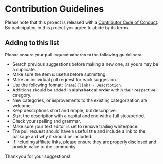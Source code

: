 # Contribution Guidelines

Please note that this project is released with a [Contributor Code of Conduct](https://www.contributor-covenant.org/version/2/1/code_of_conduct/). By participating in this project you agree to abide by its terms.

## Adding to this list

Please ensure your pull request adheres to the following guidelines:

- Search previous suggestions before making a new one, as yours may be a duplicate.
- Make sure the item is useful before submitting.
- Make an individual pull request for each suggestion.
- Use the following format: `[name](link) - Description.`
- Additions should be added in **alphabetical order** within their respective category.
- New categories, or improvements to the existing categorization are welcome.
- Keep descriptions short and simple, but descriptive.
- Start the description with a capital and end with a full stop/period.
- Check your spelling and grammar.
- Make sure your text editor is set to remove trailing whitespace.
- The pull request should have a useful title and include a link to the package and why it should be included.
- If including affiliate links, please ensure they are properly disclosed and provide value to the community.

Thank you for your suggestions!
